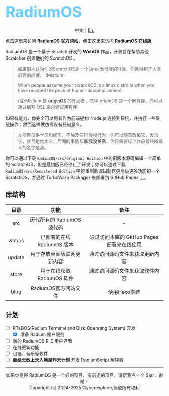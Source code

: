 # <font color="#66ccff" size="36">RadiumOS</font>

<div style="text-align:center">

中文 | [En.](https://github.com/LanwyWriteXU/RadiumOS/blob/main/README-EN.md)

</div>

点击[这里](https://lanwywritexu.github.io/RadiumOS)来访问 **RadiumOS 官方网站**，点击[这里](https://lanwywritexu.github.io/RadiumOS/webOS/lasted)来访问 **RadiumOS 在线版**

RadiumOS 是一个基于 Scratch 开发的 **WebOS** 作品，开源旨在帮助其他 Scratcher 创建他们的 ScratchOS 。

> 如果别人认为你的ScratchOS是一个Linux发行版的时候，你就得到了人类最高的成就。   (Mistium)
>
> When people assume your scratchOS is a linux distro is when you have reached the peak of human accomplishment.
>
> (注:Mistium 是 [originOS](https://github.com/Mistium/Origin-OS) 的开发者，其中 originOS 是一个解释器，你可以通过编写 OSL 来创建应用程序)

如果有能力，你完全可以将其作为前端提供 Node.js 连接到系统，并执行一些系统操作；然而这样做仿佛没有任何意义。

> 本项目仅供学习和娱乐，不触及任何侵权行为，你可以随意改编它，发放它，甚至是售卖它，后面的事情都**和我没关系**，你只需要标注作品最终所属人的名字是我。

你可以通过下载 `RadiumOS/src/Original Edition` 中的旧版本源码编辑一个简单的 ScratchOS，但是最初版已经停止了开发；你可以通过下载 `RadiumOS/src/Remastered Edition` 中的重制版源码制作更高级更多功能的一个 ScratchOS，并通过 TurboWarp Packager 来部署到 GitHub Pages 上。

## 库结构

|目录|功能|备注|
|:-:|:-:|:-:|
|src|历代所有的 RadiumOS 源代码|-|
|webos|已部署的在线 RadiumOS 版本|通过访问本库的 GitHub Pages 部署来在线使用|
|update|用于存放桌面版联网更新内容|通过访问源码文件来获取更新内容|
|store|用于在线获取 RadiumOS 软件|通过访问源码文件来获取软件内容|
|blog|RadiumOS官方网站文件|使用Hexo搭建|

## 计划

- [ ] RTaDOS(Radium Terminal and Disk Operating System) 开发
    - [x] 准备 Radium 账户服务
- [ ] 新的 RadiumOS R-E 用户界面
- [ ] 在线更新功能
- [ ] 设置、音乐等软件
- [ ] **超级无敌上天入地屌炸天计划** 开发 RadiumScript 解释器

***
<div style="text-align:center">如果你觉得 RadiumOS 是一个好的项目，有前途的项目，请帮我点一个 Star，谢谢！</div>
<div style="text-align:center">Copyright (c) 2024-2025 Cyberexplorer,保留所有权利</div>